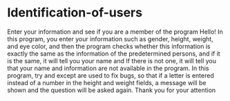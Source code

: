# Identification-of-users
Enter your information and see if you are a member of the program
Hello! 
In this program, you enter your information such as gender, height, weight, and eye color, and then the program checks whether this information is exactly the same as the information of the predetermined persons, and if it is the same, it will tell you your name and If there is not one, it will tell you that your name and information are not available in the program.
In this program, try and except are used to fix bugs, so that if a letter is entered instead of a number in the height and weight fields, a message will be shown and the question will be asked again.
Thank you for your attention
